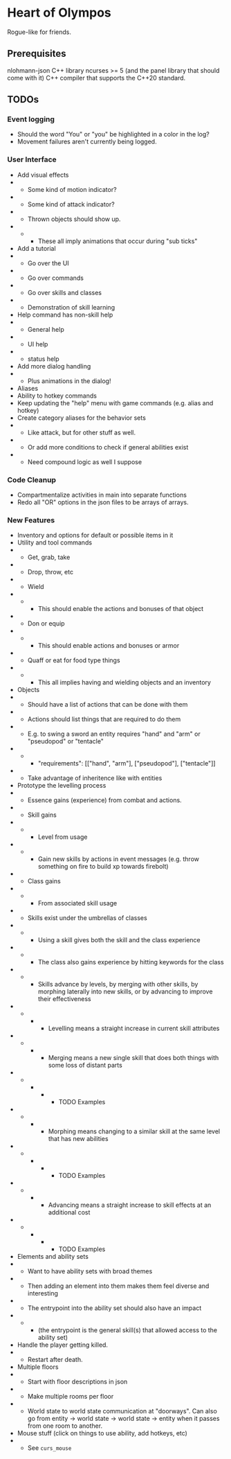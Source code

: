 # Heart of Olympos
Rogue-like for friends.


## Prerequisites
nlohmann-json C++ library
ncurses >= 5 (and the panel library that should come with it)
C++ compiler that supports the C++20 standard.

## TODOs

### Event logging
* Should the word "You" or "you" be highlighted in a color in the log?
* Movement failures aren't currently being logged.

### User Interface
* Add visual effects
* * Some kind of motion indicator?
* * Some kind of attack indicator?
* * Thrown objects should show up.
* * * These all imply animations that occur during "sub ticks"
* Add a tutorial
* * Go over the UI
* * Go over commands
* * Go over skills and classes
* * Demonstration of skill learning
* Help command has non-skill help
* * General help
* * UI help
* * status help
* Add more dialog handling
* * Plus animations in the dialog!
* Aliases
* Ability to hotkey commands
* Keep updating the "help" menu with game commands (e.g. alias and hotkey)
* Create category aliases for the behavior sets
* * Like attack, but for other stuff as well.
* * Or add more conditions to check if general abilities exist
* * Need compound logic as well I suppose

### Code Cleanup
* Compartmentalize activities in main into separate functions
* Redo all "OR" options in the json files to be arrays of arrays.

### New Features
* Inventory and options for default or possible items in it
* Utility and tool commands
* * Get, grab, take
* * Drop, throw, etc
* * Wield
* * * This should enable the actions and bonuses of that object
* * Don or equip
* * * This should enable actions and bonuses or armor
* * Quaff or eat for food type things
* * * This all implies having and wielding objects and an inventory
* Objects
* * Should have a list of actions that can be done with them
* * Actions should list things that are required to do them
* * E.g. to swing a sword an entity requires "hand" and "arm" or "pseudopod" or "tentacle"
* * * "requirements": [["hand", "arm"], ["pseudopod"], ["tentacle"]]
* * Take advantage of inheritence like with entities
* Prototype the levelling process
* * Essence gains (experience) from combat and actions.
* * Skill gains
* * * Level from usage
* * * Gain new skills by actions in event messages (e.g. throw something on fire to build xp towards
      firebolt)
* * Class gains
* * * From associated skill usage
* * Skills exist under the umbrellas of classes
* * * Using a skill gives both the skill and the class experience
* * * The class also gains experience by hitting keywords for the class
* * * Skills advance by levels, by merging with other skills, by morphing laterally into new skills,
    or by advancing to improve their effectiveness
* * * * Levelling means a straight increase in current skill attributes
* * * * Merging means a new single skill that does both things with some loss of distant parts
* * * * * TODO Examples
* * * * Morphing means changing to a similar skill at the same level that has new abilities
* * * * * TODO Examples
* * * * Advancing means a straight increase to skill effects at an additional cost
* * * * * TODO Examples
* Elements and ability sets
* * Want to have ability sets with broad themes
* * Then adding an element into them makes them feel diverse and interesting
* * The entrypoint into the ability set should also have an impact
* * * (the entrypoint is the general skill(s) that allowed access to the ability set)
* Handle the player getting killed.
* * Restart after death.
* Multiple floors
* * Start with floor descriptions in json
* * Make multiple rooms per floor
* * World state to world state communication at "doorways". Can also go from entity -> world state -> world state ->
entity when it passes from one room to another.
* Mouse stuff (click on things to use ability, add hotkeys, etc)
* * See `curs_mouse`


